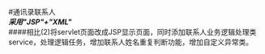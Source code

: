 #通讯录联系人  
___采用"JSP"+"XML"___  
####相比(2)将servlet页面改成JSP显示页面，同时添加联系人业务逻辑处理类service，处理逻辑任务，增加联系人姓名重复判断功能，增加自定义异常类。